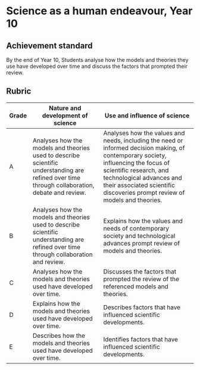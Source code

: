 # Science as a human endeavour, Year 10

## Achievement standard

By the end of Year 10,
Students analyse how the models and theories they use have developed over time and discuss the factors that prompted their review.

## Rubric

| Grade | Nature and development of science | Use and influence of science |
|-------|------------------------|-------------------|
| A | Analyses how the models and theories used to describe scientific understanding are refined over time through collaboration, debate and review. | Analyses how the values and needs, including the need or informed decision making, of contemporary society, influencing the focus of scientific research, and technological advances and their associated scientific discoveries prompt review of models and theories. |
| B | Analyses how the models and theories used to describe scientific understanding are refined over time through collaboration and review. | Explains how the values and needs of contemporary society and technological advances prompt review of models and theories. |
| C | Analyses how the models and theories used have developed over time. | Discusses the factors that prompted the review of the referenced models and theories. |
| D | Explains how the models and theories used have developed over time. | Describes factors that have influenced scientific developments. |
| E | Describes how the models and theories used have developed over time. | Identifies factors that have influenced scientific developments. |
